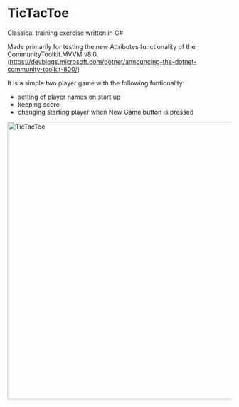 # TicTacToe
Classical training exercise written in C#

Made primarily for testing the new Attributes functionality of the CommunityToolkit.MVVM v8.0.
(https://devblogs.microsoft.com/dotnet/announcing-the-dotnet-community-toolkit-800/)

It is a simple two player game with the following funtionality:
- setting of player names on start up
- keeping score
- changing starting player when New Game button is pressed
<img width="624" alt="TicTacToe" src="https://user-images.githubusercontent.com/75210710/189476814-e7f4e5c0-e23d-4e30-b43f-907cdfd8a8d0.png">
